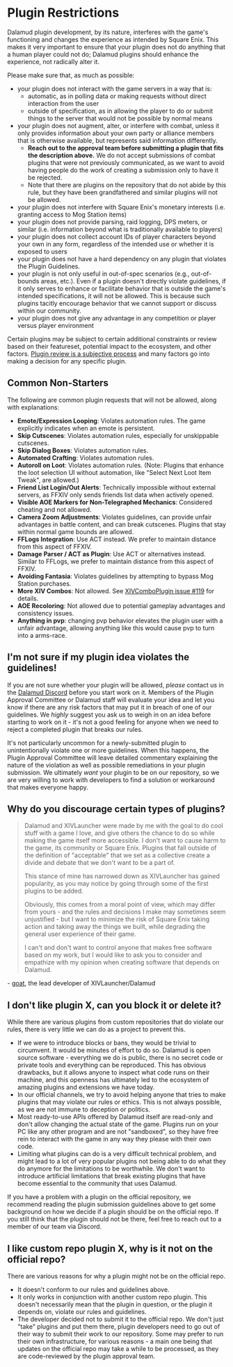 # Plugin Restrictions

Dalamud plugin development, by its nature, interferes with the game's
functioning and changes the experience as intended by Square Enix. This makes it
very important to ensure that your plugin does not do anything that a human
player could not do; Dalamud plugins should enhance the experience, not
radically alter it.

Please make sure that, as much as possible:

- your plugin does not interact with the game servers in a way that is:
  - automatic, as in polling data or making requests without direct interaction
    from the user
  - outside of specification, as in allowing the player to do or submit things
    to the server that would not be possible by normal means
- your plugin does not augment, alter, or interfere with combat, unless it only
  provides information about your own party or alliance members that is
  otherwise available, but represents said information differently.
  - **Reach out to the approval team before submitting a plugin that fits the
    description above.** We do not accept submissions of combat plugins that
    were not previously communicated, as we want to avoid having people do the
    work of creating a submission only to have it be rejected.
  - Note that there are plugins on the repository that do not abide by this
    rule, but they have been grandfathered and similar plugins will not be
    allowed.
- your plugin does not interfere with Square Enix's monetary interests (i.e.
  granting access to Mog Station items)
- your plugin does not provide parsing, raid logging, DPS meters, or similar
  (i.e. information beyond what is traditionally available to players)
- your plugin does not collect account IDs of player characters beyond your own
  in any form, regardless of the intended use or whether it is exposed to users
- your plugin does not have a hard dependency on any plugin that violates the
  Plugin Guidelines.
- your plugin is not only useful in out-of-spec scenarios (e.g., out-of-bounds
  areas, etc.). Even if a plugin doesn't directly violate guidelines, if it only
  serves to enhance or facilitate behavior that is outside the game's intended
  specifications, it will not be allowed. This is because such plugins tacitly
  encourage behavior that we cannot support or discuss within our community.
- your plugin does not give any advantage in any competition 
  or player versus player environment

Certain plugins may be subject to certain additional constraints or review based
on their featureset, potential impact to the ecosystem, and other factors.
[Plugin review is a subjective process](./submission.md) and many factors go
into making a decision for any specific plugin.

## Common Non-Starters

The following are common plugin requests that will not be allowed, along with
explanations:

- **Emote/Expression Looping**: Violates automation rules. The game explicitly
  indicates when an emote is persistent.
- **Skip Cutscenes**: Violates automation rules, especially for unskippable
  cutscenes.
- **Skip Dialog Boxes**: Violates automation rules.
- **Automated Crafting**: Violates automation rules.
- **Autoroll on Loot**: Violates automation rules. (Note: Plugins that enhance
  the loot selection UI without automation, like "Select Next Loot Item Tweak",
  are allowed.)
- **Friend List Login/Out Alerts**: Technically impossible without external
  servers, as FFXIV only sends friends list data when actively opened.
- **Visible AOE Markers for Non-Telegraphed Mechanics**: Considered cheating and
  not allowed.
- **Camera Zoom Adjustments**: Violates guidelines, can provide unfair
  advantages in battle content, and can break cutscenes. Plugins that stay
  within normal game bounds are allowed.
- **FFLogs Integration**: Use ACT instead. We prefer to maintain distance from
  this aspect of FFXIV.
- **Damage Parser / ACT as Plugin**: Use ACT or alternatives instead. Similar to
  FFLogs, we prefer to maintain distance from this aspect of FFXIV.
- **Avoiding Fantasia**: Violates guidelines by attempting to bypass Mog Station
  purchases.
- **More XIV Combos**: Not allowed. See
  [XIVComboPlugin issue #119](https://github.com/attickdoor/XIVComboPlugin/issues/119)
  for details.
- **AOE Recoloring**: Not allowed due to potential gameplay advantages and
  consistency issues.
- **Anything in pvp**: changing pvp behavior elevates the plugin user with a unfair advantage,
  allowing anything like this would cause pvp to turn into a arms-race.

## I'm not sure if my plugin idea violates the guidelines!

If you are not sure whether your plugin will be allowed, _please_ contact us in
the [Dalamud Discord](https://discord.gg/holdshift) before you start work on it.
Members of the Plugin Approval Committee or Dalamud staff will evaluate your
idea and let you know if there are any risk factors that may put it in breach of
one of our guidelines. We _highly_ suggest you ask us to weigh in on an idea
before starting to work on it - it's not a good feeling for anyone when we need
to reject a completed plugin that breaks our rules.

It's not particularly uncommon for a newly-submitted plugin to unintentionally
violate one or more guidelines. When this happens, the Plugin Approval Committee
will leave detailed commentary explaining the nature of the violation as well as
possible remediations in your plugin submission. We ultimately _want_ your
plugin to be on our repository, so we are very willing to work with developers
to find a solution or workaround that makes everyone happy.

## Why do you discourage certain types of plugins?

> Dalamud and XIVLauncher were made by me with the goal to do cool stuff with a
> game I love, and give others the chance to do so while making the game itself
> more accessible. I don't want to cause harm to the game, its community or
> Square Enix. Plugins that fall outside of the definition of "acceptable" that
> we set as a collective create a divide and debate that we don't want to be a
> part of.
>
> This stance of mine has narrowed down as XIVLauncher has gained popularity, as
> you may notice by going through some of the first plugins to be added.
>
> Obviously, this comes from a moral point of view, which may differ from
> yours - and the rules and decisions I make may sometimes seem unjustified -
> but I want to minimize the risk of Square Enix taking action and taking away
> the things we built, while degrading the general user experience of their
> game.
>
> I can't and don't want to control anyone that makes free software based on my
> work, but I would like to ask you to consider and empathize with my opinion
> when creating software that depends on Dalamud.

\- [goat](https://github.com/goaaats), the lead developer of XIVLauncher/Dalamud

## I don't like plugin X, can you block it or delete it?

While there are various plugins from custom repositories that do violate our
rules, there is very little we can do as a project to prevent this.

- If we were to introduce blocks or bans, they would be trivial to circumvent.
  It would be minutes of effort to do so. Dalamud is open source software -
  everything we do is public, there is no secret code or private tools and
  everything can be reproduced. This has obvious drawbacks, but it allows anyone
  to inspect what code runs on their machine, and this openness has ultimately
  led to the ecosystem of amazing plugins and extensions we have today.
- In our official channels, we try to avoid helping anyone that tries to make
  plugins that may violate our rules or ethics. This is not always possible, as
  we are not immune to deception or politics.
- Most ready-to-use APIs offered by Dalamud itself are read-only and don't allow
  changing the actual state of the game. Plugins run on your PC like any other
  program and are not "sandboxed", so they have free rein to interact with the
  game in any way they please with their own code.
- Limiting what plugins can do is a very difficult technical problem, and might
  lead to a lot of very popular plugins not being able to do what they do
  anymore for the limitations to be worthwhile. We don't want to introduce
  artificial limitations that break existing plugins that have become essential
  to the community that uses Dalamud.

If you have a problem with a plugin on the official repository, we recommend
reading the plugin submission guidelines above to get some background on how we
decide if a plugin should be on the official repo. If you still think that the
plugin should not be there, feel free to reach out to a member of our team via
Discord.

## I like custom repo plugin X, why is it not on the official repo?

There are various reasons for why a plugin might not be on the official repo.

- It doesn't conform to our rules and guidelines above.
- It only works in conjunction with another custom repo plugin. This doesn't
  necessarily mean that the plugin in question, or the plugin it depends on,
  violate our rules and guidelines.
- The developer decided not to submit it to the official repo. We don't just
  "take" plugins and put them there, plugin developers need to go out of their
  way to submit their work to our repository. Some may prefer to run their own
  infrastructure, for various reasons - a main one being that updates on the
  official repo may take a while to be processed, as they are code-reviewed by
  the plugin approval team.

